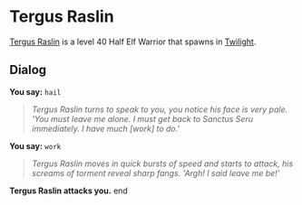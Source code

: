# Tergus Raslin



[Tergus Raslin](/npc/170002) is a level 40 Half Elf Warrior that spawns in [Twilight](/zone/170).



## Dialog

**You say:** `hail`



>*Tergus Raslin turns to speak to you, you notice his face is very pale. 'You must leave me alone. I must get back to Sanctus Seru immediately. I have much [work] to do.'*

**You say:** `work`



>*Tergus Raslin moves in quick bursts of speed and starts to attack, his screams of torment reveal sharp fangs. 'Argh! I said leave me be!'*


**Tergus Raslin attacks you.**
end
